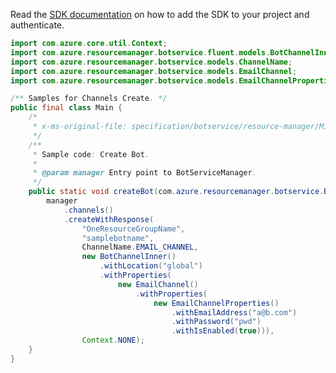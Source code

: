 Read the [SDK documentation](https://github.com/Azure/azure-sdk-for-java/blob/azure-resourcemanager-botservice_1.0.0-beta.4/sdk/botservice/azure-resourcemanager-botservice/README.md) on how to add the SDK to your project and authenticate.

```java
import com.azure.core.util.Context;
import com.azure.resourcemanager.botservice.fluent.models.BotChannelInner;
import com.azure.resourcemanager.botservice.models.ChannelName;
import com.azure.resourcemanager.botservice.models.EmailChannel;
import com.azure.resourcemanager.botservice.models.EmailChannelProperties;

/** Samples for Channels Create. */
public final class Main {
    /*
     * x-ms-original-file: specification/botservice/resource-manager/Microsoft.BotService/preview/2021-05-01-preview/examples/PutChannel.json
     */
    /**
     * Sample code: Create Bot.
     *
     * @param manager Entry point to BotServiceManager.
     */
    public static void createBot(com.azure.resourcemanager.botservice.BotServiceManager manager) {
        manager
            .channels()
            .createWithResponse(
                "OneResourceGroupName",
                "samplebotname",
                ChannelName.EMAIL_CHANNEL,
                new BotChannelInner()
                    .withLocation("global")
                    .withProperties(
                        new EmailChannel()
                            .withProperties(
                                new EmailChannelProperties()
                                    .withEmailAddress("a@b.com")
                                    .withPassword("pwd")
                                    .withIsEnabled(true))),
                Context.NONE);
    }
}
```
